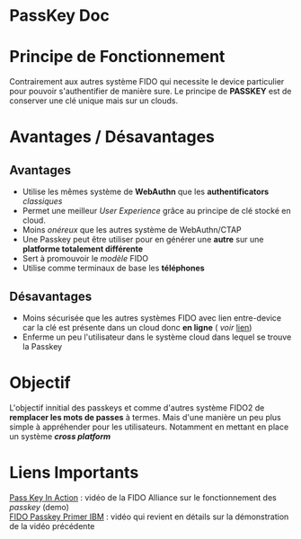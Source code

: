 # PassKey Doc

# Principe de Fonctionnement 
Contrairement aux autres système FIDO qui necessite le device particulier pour pouvoir s'authentifier de manière sure. Le principe de **PASSKEY** est de conserver une clé unique mais sur un clouds.

# Avantages / Désavantages
## Avantages
- Utilise les mêmes système de **WebAuthn** que les **authentificators** *classiques*
- Permet une meilleur *User Experience* grâce au principe de clé stocké en cloud.
- Moins *onéreux* que les autres système de WebAuthn/CTAP 
- Une Passkey peut être utiliser pour en générer une **autre** sur une **platforme totalement différente**
- Sert à promouvoir le *modèle* FIDO
- Utilise comme terminaux de base les **téléphones**

## Désavantages
- Moins sécurisée que les autres systèmes FIDO avec lien entre-device car la clé est présente dans un cloud donc **en ligne** ( *voir* [lien](/images/security_spectrum.png))
- Enferme un peu l'utilisateur dans le système cloud dans lequel se trouve la Passkey

# Objectif
L'objectif innitial des passkeys et comme d'autres système FIDO2 de **remplacer les mots de passes** à termes. Mais d'une manière un peu plus simple à appréhender pour les utilisateurs. Notamment en mettant en place un système ***cross platform***

# Liens Importants
[Pass Key In Action](https://www.youtube.com/watch?v=SWocv4BhCNg) : vidéo de la FIDO Alliance sur le fonctionnement des *passkey* (demo)  
[FIDO Passkey Primer IBM](https://www.youtube.com/watch?v=wN5lpttf_Hc) : vidéo qui revient en détails sur la démonstration de la vidéo précédente